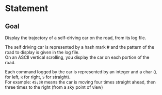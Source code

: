 # Statement

## Goal
Display the trajectory of a self-driving car on the road, from its log file.

The self driving car is represented by a hash mark # and the pattern of the road to display is given in the log file.  
On an ASCII vertical scrolling, you display the car on each portion of the road.

Each command logged by the car is represented by an integer and a char (`L` for left, `R` for right, `S` for straight).  
For example: `4S;3R` means the car is moving four times straight ahead, then three times to the right (from a sky point of view) 